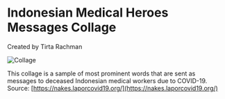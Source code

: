 # Indonesian Medical Heroes Messages Collage

Created by Tirta Rachman

![Collage](https://github.com/jht9629/covid-19-data-stories/raw/main/Students/Tito/Medical%20Heroes%20Messages%20Collage.png)

This collage is a sample of most prominent words that are sent as messages to deceased Indonesian medical workers due to COVID-19. Source: [https://nakes.laporcovid19.org/](https://nakes.laporcovid19.org/)
